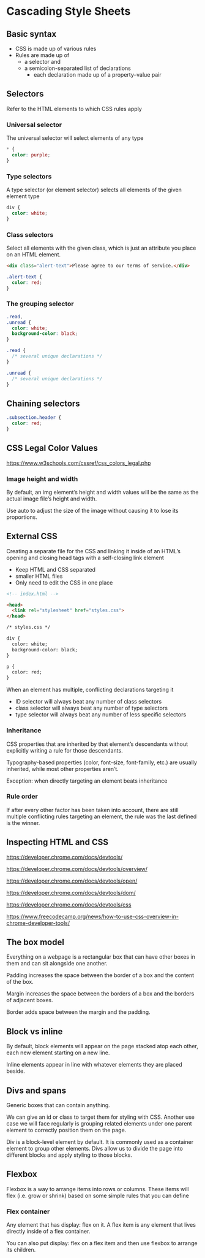 # Cascading Style Sheets

## Basic syntax

- CSS is made up of various rules
- Rules are made up of
  - a selector and
  - a semicolon-separated list of declarations
    - each declaration made up of a property–value pair

## Selectors

Refer to the HTML elements to which CSS rules apply

### Universal selector

The universal selector will select elements of any type

```css
* {
  color: purple;
}
```


### Type selectors

A type selector (or element selector) selects all elements of the given element type

```css
div {
  color: white;
}
```

### Class selectors

Select all elements with the given class, which is just an attribute you place on an HTML element.

```html
<div class="alert-text">Please agree to our terms of service.</div>
```

```css
.alert-text {
  color: red;
}
```

### The grouping selector

```css
.read,
.unread {
  color: white;
  background-color: black;
}

.read {
  /* several unique declarations */
}

.unread {
  /* several unique declarations */
}
```

## Chaining selectors

```css
.subsection.header {
  color: red;
}
```

## CSS Legal Color Values

<https://www.w3schools.com/cssref/css_colors_legal.php>

### Image height and width

By default, an img element’s height and width values will be the same as the actual image file’s height and width.

Use auto to adjust the size of the image without causing it to lose its proportions.

## External CSS

Creating a separate file for the CSS and linking it inside of an HTML’s opening and closing head tags with a self-closing link element

- Keep HTML and CSS separated
- smaller HTML files
- Only need to edit the CSS in one place

```html
<!-- index.html -->

<head>
  <link rel="stylesheet" href="styles.css">
</head>
```

```html
/* styles.css */

div {
  color: white;
  background-color: black;
}

p {
  color: red;
}
```

When an element has multiple, conflicting declarations targeting it

- ID selector will always beat any number of class selectors
- class selector will always beat any number of type selectors
- type selector will always beat any number of less specific selectors

### Inheritance

CSS properties that are inherited by that element’s descendants without explicitly writing a rule for those descendants.

Typography-based properties (color, font-size, font-family, etc.) are usually inherited, while most other properties aren’t.

Exception: when directly targeting an element beats inheritance

### Rule order

If after every other factor has been taken into account, there are still multiple conflicting rules targeting an element, the rule was the last defined is the winner.

## Inspecting HTML and CSS

<https://developer.chrome.com/docs/devtools/>

<https://developer.chrome.com/docs/devtools/overview/>

<https://developer.chrome.com/docs/devtools/open/>

<https://developer.chrome.com/docs/devtools/dom/>

<https://developer.chrome.com/docs/devtools/css>

<https://www.freecodecamp.org/news/how-to-use-css-overview-in-chrome-developer-tools/>

## The box model

Everything on a webpage is a rectangular box that can have other boxes in them and can sit alongside one another.

Padding increases the space between the border of a box and the content of the box.

Margin increases the space between the borders of a box and the borders of adjacent boxes.

Border adds space between the margin and the padding.

## Block vs inline

By default, block elements will appear on the page stacked atop each other, each new element starting on a new line.

Inline elements appear in line with whatever elements they are placed beside.

## Divs and spans

Generic boxes that can contain anything.

We can give an id or class to target them for styling with CSS. Another use case we will face regularly is grouping related elements under one parent element to correctly position them on the page. 

Div is a block-level element by default. It is commonly used as a container element to group other elements. Divs allow us to divide the page into different blocks and apply styling to those blocks.

## Flexbox

Flexbox is a way to arrange items into rows or columns. These items will flex (i.e. grow or shrink) based on some simple rules that you can define

### Flex container

Any element that has display: flex on it. A flex item is any element that lives directly inside of a flex container.

You can also put display: flex on a flex item and then use flexbox to arrange its children.
